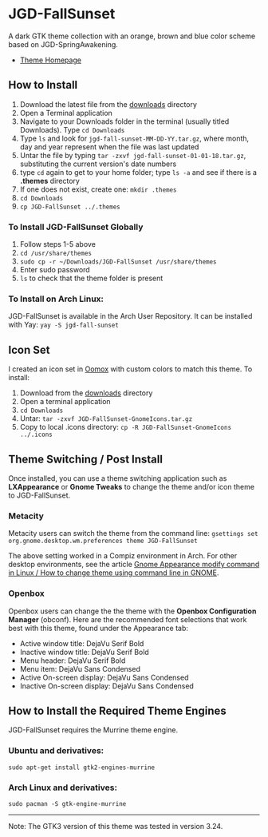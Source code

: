# JGD-FallSunset
A dark GTK theme collection with an orange, brown and blue color scheme based on JGD-SpringAwakening.

* [Theme Homepage](https://www.jasong-designs.com/2018/11/11/jgd-fallsunset/)

## How to Install
1. Download the latest file from the [downloads](https://github.com/jgpws/jgd-fall-sunset/tree/master/downloads) directory
2. Open a Terminal application
3. Navigate to your Downloads folder in the terminal (usually titled Downloads). Type `cd Downloads`
4. Type `ls` and look for `jgd-fall-sunset-MM-DD-YY.tar.gz`, where month, day and year represent when the file was last updated
5. Untar the file by typing `tar -zxvf jgd-fall-sunset-01-01-18.tar.gz`, substituting the current version's date numbers
6. type `cd` again to get to your home folder; type `ls -a` and see if there is a **.themes** directory
7. If one does not exist, create one: `mkdir .themes`
8. `cd Downloads`
9. `cp JGD-FallSunset ../.themes`

### To Install JGD-FallSunset Globally
1. Follow steps 1-5 above
2. `cd /usr/share/themes`
3. `sudo cp -r ~/Downloads/JGD-FallSunset /usr/share/themes`
4. Enter sudo password
5. `ls` to check that the theme folder is present

### To Install on Arch Linux:
JGD-FallSunset is available in the Arch User Repository. It can be installed with Yay:
`yay -S jgd-fall-sunset`

## Icon Set ##
I created an icon set in [Oomox](https://github.com/themix-project/oomox) with custom colors to match this theme. To install:
1. Download from the [downloads](https://github.com/jgpws/jgd-fall-sunset/tree/master/downloads) directory
2. Open a terminal application
3. `cd Downloads`
4. Untar: `tar -zxvf JGD-FallSunset-GnomeIcons.tar.gz`
5. Copy to local .icons directory: `cp -R JGD-FallSunset-GnomeIcons ../.icons`

## Theme Switching / Post Install
Once installed, you can use a theme switching application such as **LXAppearance** or **Gnome Tweaks** to change the theme and/or icon theme to JGD-FallSunset.

### Metacity ###
Metacity users can switch the theme from the command line:
`gsettings set org.gnome.desktop.wm.preferences theme JGD-FallSunset`

The above setting worked in a Compiz environment in Arch. For other desktop environments, see the article [Gnome Appearance modify command in Linux / How to change theme using command line in GNOME](http://www.pc-freak.net/blog/gnome-appearance-modify-command-in-linux-how-to-change-theme-using-command-line-in-gnome/).

### Openbox ###
Openbox users can change the the theme with the **Openbox Configuration Manager** (obconf). Here are the recommended font selections that work best with this theme, found under the Appearance tab:
* Active window title: DejaVu Serif Bold
* Inactive window title: DejaVu Serif Bold
* Menu header: DejaVu Serif Bold
* Menu item: DejaVu Sans Condensed
* Active On-screen display: DejaVu Sans Condensed
* Inactive On-screen display: DejaVu Sans Condensed

## How to Install the Required Theme Engines ##
JGD-FallSunset requires the Murrine theme engine.

### Ubuntu and derivatives: ###
`sudo apt-get install gtk2-engines-murrine`

### Arch Linux and derivatives: ###
`sudo pacman -S gtk-engine-murrine`

---

Note: The GTK3 version of this theme was tested in version 3.24.
